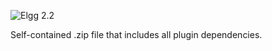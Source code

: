 ![Elgg 2.2](https://img.shields.io/badge/Elgg-2.2-orange.svg?style=flat-square)

Self-contained .zip file that includes all plugin dependencies.
